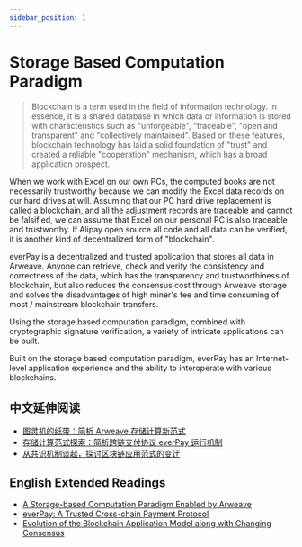 ```yaml
---
sidebar_position: 1
---
```


# Storage Based Computation Paradigm

> Blockchain is a term used in the field of information technology. In essence, it is a shared database in which data or information is stored with characteristics such as "unforgeable", "traceable", "open and transparent" and "collectively maintained". Based on these features, blockchain technology has laid a solid foundation of "trust" and created a reliable "cooperation" mechanism, which has a broad application prospect.

When we work with Excel on our own PCs, the computed books are not necessarily trustworthy because we can modify the Excel data records on our hard drives at will. Assuming that our PC hard drive replacement is called a blockchain, and all the adjustment records are traceable and cannot be falsified, we can assume that Excel on our personal PC is also traceable and trustworthy. If Alipay open source all code and all data can be verified, it is another kind of decentralized form of "blockchain".

everPay is a decentralized and trusted application that stores all data in Arweave. Anyone can retrieve, check and verify the consistency and correctness of the data, which has the transparency and trustworthiness of blockchain, but also reduces the consensus cost through Arweave storage and solves the disadvantages of high miner's fee and time consuming of most / mainstream blockchain transfers.

Using the storage based computation paradigm, combined with cryptographic signature verification, a variety of intricate applications can be built.

Built on the storage based computation paradigm, everPay has an Internet-level application experience and the ability to interoperate with various blockchains.

## 中文延伸阅读
* [图灵机的纸带：简析 Arweave 存储计算新范式](https://www.chainnews.com/articles/977293418486.htm)
* [存储计算范式探索：简析跨链支付协议 everPay 运行机制](https://www.chainnews.com/articles/660420352962.htm)
* [从共识机制谈起，探讨区块链应用范式的变迁](https://www.chainnews.com/articles/071093360415.htm)

## English Extended Readings
* [A Storage-based Computation Paradigm Enabled by Arweave](https://medium.com/everfinance/a-storage-based-computation-paradigm-enabled-by-arweave-de799ae8c424)
* [everPay: A Trusted Cross-chain Payment Protocol](https://medium.com/everfinance/everpay-a-trusted-cross-chain-payment-protocol-eba4a0af7d66)
* [Evolution of the Blockchain Application Model along with Changing Consensus](https://medium.com/everfinance/evolution-of-the-blockchain-application-model-along-with-changing-consensus-755e4ae407a7)

